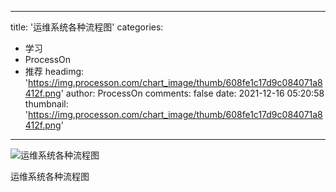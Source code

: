 
---
title: '运维系统各种流程图'
categories: 
 - 学习
 - ProcessOn
 - 推荐
headimg: 'https://img.processon.com/chart_image/thumb/608fe1c17d9c084071a8412f.png'
author: ProcessOn
comments: false
date: 2021-12-16 05:20:58
thumbnail: 'https://img.processon.com/chart_image/thumb/608fe1c17d9c084071a8412f.png'
---

<div>   
<img class="thumb" alt="运维系统各种流程图" src="https://img.processon.com/chart_image/thumb/608fe1c17d9c084071a8412f.png" referrerpolicy="no-referrer">
<p>运维系统各种流程图</p>  
</div>
            
